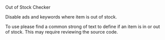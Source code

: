 Out of Stock Checker

Disable ads and keywords where item is out of stock.


To use please find a common strong of text to define if an item is in or out of stock. This may require reviewing the source code. 
